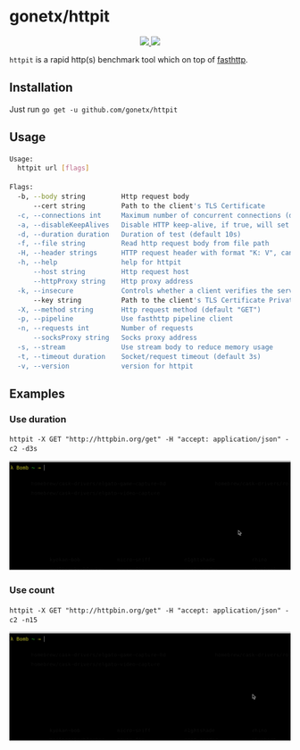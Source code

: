 # gonetx/httpit
<p align="center">
  <a href="https://github.com/gonetx/httpit/actions?query=workflow%3ASecurity">
    <img src="https://img.shields.io/github/workflow/status/gofiber/fiber/Security?label=%F0%9F%94%91%20gosec&style=flat&color=75C46B">
  </a>
  <a href="https://github.com/gonetx/httpit/actions?query=workflow%3ATest">
    <img src="https://img.shields.io/github/workflow/status/gofiber/fiber/Test?label=%F0%9F%A7%AA%20tests&style=flat&color=75C46B">
  </a>
</p>

`httpit` is a rapid http(s) benchmark tool which on top of [fasthttp](https://github.com/valyala/fasthttp).

## Installation
Just run `go get -u github.com/gonetx/httpit`

## Usage
```bash
Usage:
  httpit url [flags]

Flags:
  -b, --body string         Http request body
      --cert string         Path to the client's TLS Certificate
  -c, --connections int     Maximum number of concurrent connections (default 128)
  -a, --disableKeepAlives   Disable HTTP keep-alive, if true, will set header Connection: close
  -d, --duration duration   Duration of test (default 10s)
  -f, --file string         Read http request body from file path
  -H, --header strings      HTTP request header with format "K: V", can be repeated
  -h, --help                help for httpit
      --host string         Http request host
      --httpProxy string    Http proxy address
  -k, --insecure            Controls whether a client verifies the server's certificate chain and host name
      --key string          Path to the client's TLS Certificate Private Key
  -X, --method string       Http request method (default "GET")
  -p, --pipeline            Use fasthttp pipeline client
  -n, --requests int        Number of requests
      --socksProxy string   Socks proxy address
  -s, --stream              Use stream body to reduce memory usage
  -t, --timeout duration    Socket/request timeout (default 3s)
  -v, --version             version for httpit
```

## Examples
### Use duration
`httpit -X GET "http://httpbin.org/get" -H "accept: application/json" -c2 -d3s`

![duration](capture/duration.gif)

### Use count
`httpit -X GET "http://httpbin.org/get" -H "accept: application/json" -c2 -n15`

![count](capture/count.gif)
